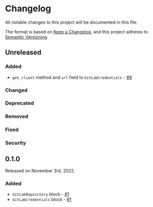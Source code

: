 # Changelog

All notable changes to this project will be documented in this file.

The format is based on [Keep a Changelog](https://keepachangelog.com/en/1.0.0/),
and this project adheres to [Semantic Versioning](https://semver.org/spec/v2.0.0.html).

## Unreleased

### Added

- `get_client` method and `url` field to `GitLabCredentials` - [#9](https://github.com/PrefectHQ/prefect-gitlab/pull/9)

### Changed

### Deprecated

### Removed

### Fixed

### Security

## 0.1.0

Released on November 3rd, 2022.

### Added

- `GitLabRepository` block - [#1](https://github.com/PrefectHQ/prefect-gitlab/pull/1)
- `GitLabCredentials` block - [#1](https://github.com/PrefectHQ/prefect-gitlab/pull/1)
